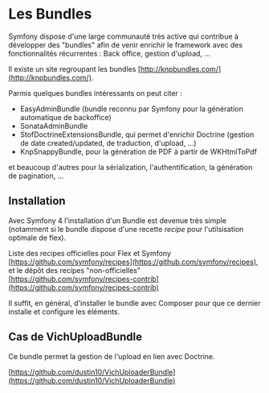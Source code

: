 # Les Bundles

Symfony dispose d'une large communauté très active qui contribue à développer des "bundles" afin de venir enrichir le framework avec des fonctionnalités récurrentes : Back office, gestion d'upload, ...

Il existe un site regroupant les bundles [http://knpbundles.com/](http://knpbundles.com/).

Parmis quelques bundles intéressants on peut citer :

* EasyAdminBundle (bundle reconnu par Symfony pour la génération automatique de backoffice)
* SonataAdminBundle
* StofDoctrineExtensionsBundle, qui permet d'enrichir Doctrine (gestion de date created/updated, de traduction, d'upload, ...)
* KnpSnappyBundle, pour la génération de PDF à partir de WKHtmlToPdf

et beaucoup d'autres pour la sérialization, l'authentification, la génération de pagination, ...

## Installation

Avec Symfony 4 l'installation d'un Bundle est devenue très simple (notamment si le bundle dispose d'une recette *recipe* pour l'utilsisation optimale de flex).

Liste des recipes officielles pour Flex et Symfony [https://github.com/symfony/recipes](https://github.com/symfony/recipes), et le dépôt des recipes "non-officielles" [https://github.com/symfony/recipes-contrib](https://github.com/symfony/recipes-contrib)

Il suffit, en général, d'installer le bundle avec Composer pour que ce dernier installe et configure les éléments.

## Cas de VichUploadBundle

Ce bundle permet la gestion de l'upload en lien avec Doctrine.

[https://github.com/dustin10/VichUploaderBundle](https://github.com/dustin10/VichUploaderBundle)
